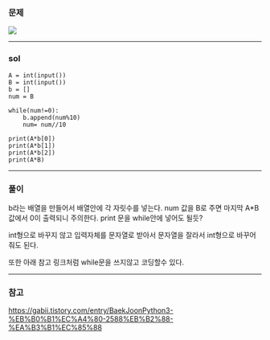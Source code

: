 ### 문제
![](https://images.velog.io/images/chestnut1044/post/6ffa6a99-fb4e-49b2-a276-32afaa5f6c35/image.png)

---

### sol
```
A = int(input())
B = int(input())
b = []
num = B

while(num!=0):
    b.append(num%10)
    num= num//10

print(A*b[0])
print(A*b[1])
print(A*b[2])
print(A*B)
```

---

### 풀이
b라는 배열을 만들어서 배열안에 각 자릿수를 넣는다.
num 값을 B로 주면 마지막 A*B 값에서 0이 출력되니 주의한다.
print 문을 while안에 넣어도 될듯?

int형으로 바꾸지 않고 입력자체를 문자열로 받아서 문자열을 잘라서 int형으로 바꾸어줘도 된다.

또한 아래 참고 링크처럼 while문을 쓰지않고 코딩할수 있다. 


---

### 참고
https://gabii.tistory.com/entry/BaekJoonPython3-%EB%B0%B1%EC%A4%80-2588%EB%B2%88-%EA%B3%B1%EC%85%88